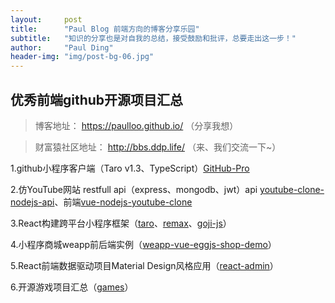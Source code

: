 ```yaml
---
layout:     post
title:      "Paul Blog 前端方向的博客分享乐园"
subtitle:   "知识的分享也是对自我的总结，接受鼓励和批评，总要走出这一步！"
author:     "Paul Ding"
header-img: "img/post-bg-06.jpg"
---
```


## 优秀前端github开源项目汇总

> 博客地址： https://paulloo.github.io/ （分享我想）

> 财富猿社区地址： http://bbs.ddp.life/ （来、我们交流一下~）

1.github小程序客户端（Taro v1.3、TypeScript）[GitHub-Pro](https://github.com/zenghongtu/GitHub-Pro)

2.仿YouTube网站 restfull api（express、mongodb、jwt）api [youtube-clone-nodejs-api](https://github.com/techreagan/youtube-clone-nodejs-api)、前端[vue-nodejs-youtube-clone](https://github.com/techreagan/vue-nodejs-youtube-clone)

3.React构建跨平台小程序框架（[taro](https://github.com/NervJS/taro)、[remax](https://github.com/remaxjs/remax)、[goji-js](https://github.com/airbnb/goji-js)）

4.小程序商城weapp前后端实例（[weapp-vue-eggjs-shop-demo](https://github.com/ruiyong-lee/weapp-vue-eggjs-shop-demo)）

5.React前端数据驱动项目Material Design风格应用（[react-admin](https://github.com/marmelab/react-admin)）

6.开源游戏项目汇总（[games](https://github.com/leereilly/games)）